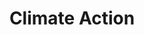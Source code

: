 ---
type: topic
title: Climate Action
description: Regulating and reducing emissions and promoting renewable energy
imageSource: https://www.un.org/sustainabledevelopment/wp-content/uploads/2018/05/E_SDG-goals_icons-individual-rgb-13.png
weight: 13
---